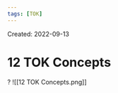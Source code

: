 ```yaml
---
tags: [TOK] 
---
```

Created: 2022-09-13

# 12 TOK Concepts
?
![[12 TOK Concepts.png]]
<!--SR:!2023-06-10,123,250-->


